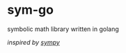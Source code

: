 # sym-go
symbolic math library written in golang

*inspired by [sympy](https://www.sympy.org/en/index.html)*
